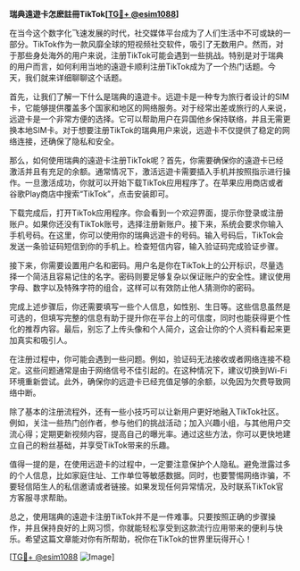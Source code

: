 **瑞典遠遊卡怎麽註冊TikTok[[TG💪+ @esim1088](https://t.me/s/esim1088)]**

在当今这个数字化飞速发展的时代，社交媒体平台成为了人们生活中不可或缺的一部分。TikTok作为一款风靡全球的短视频社交软件，吸引了无数用户。然而，对于那些身处海外的用户来说，注册TikTok可能会遇到一些挑战。特别是对于瑞典的用户而言，如何利用当地的遠遊卡顺利注册TikTok成为了一个热门话题。今天，我们就来详细聊聊这个话题。

首先，让我们了解一下什么是瑞典的遠遊卡。远遊卡是一种专为旅行者设计的SIM卡，它能够提供覆盖多个国家和地区的网络服务。对于经常出差或旅行的人来说，远遊卡是一个非常方便的选择。它可以帮助用户在异国他乡保持联络，并且无需更换本地SIM卡。对于想要注册TikTok的瑞典用户来说，远遊卡不仅提供了稳定的网络连接，还确保了隐私和安全。

那么，如何使用瑞典的遠遊卡注册TikTok呢？首先，你需要确保你的遠遊卡已经激活并且有充足的余额。通常情况下，激活远遊卡需要插入手机并按照指示进行操作。一旦激活成功，你就可以开始下载TikTok应用程序了。在苹果应用商店或者谷歌Play商店中搜索“TikTok”，点击安装即可。

下载完成后，打开TikTok应用程序。你会看到一个欢迎界面，提示你登录或注册账户。如果你还没有TikTok账号，选择注册新账户。接下来，系统会要求你输入手机号码。在这里，你可以使用你的瑞典远遊卡的号码。输入号码后，TikTok会发送一条验证码短信到你的手机上。检查短信内容，输入验证码完成验证步骤。

接下来，你需要设置用户名和密码。用户名是你在TikTok上的公开标识，尽量选择一个简洁且容易记住的名字。密码则要足够复杂以保证账户的安全性。建议使用字母、数字以及特殊字符的组合，这样可以有效防止他人猜测你的密码。

完成上述步骤后，你还需要填写一些个人信息，如性别、生日等。这些信息虽然是可选的，但填写完整的信息有助于提升你在平台上的可信度，同时也能获得更个性化的推荐内容。最后，别忘了上传头像和个人简介，这会让你的个人资料看起来更加真实和吸引人。

在注册过程中，你可能会遇到一些问题。例如，验证码无法接收或者网络连接不稳定。这些问题通常是由于网络信号不佳引起的。在这种情况下，建议切换到Wi-Fi环境重新尝试。此外，确保你的远遊卡已经充值足够的余额，以免因为欠费导致网络中断。

除了基本的注册流程外，还有一些小技巧可以让新用户更好地融入TikTok社区。例如，关注一些热门创作者，参与他们的挑战活动；加入兴趣小组，与其他用户交流心得；定期更新视频内容，提高自己的曝光率。通过这些方法，你可以更快地建立自己的粉丝基础，并享受TikTok带来的乐趣。

值得一提的是，在使用远遊卡的过程中，一定要注意保护个人隐私。避免泄露过多的个人信息，比如家庭住址、工作单位等敏感数据。同时，也要警惕网络诈骗，不要轻信陌生人的私信邀请或者链接。如果发现任何异常情况，及时联系TikTok官方客服寻求帮助。

总之，使用瑞典的遠遊卡注册TikTok并不是一件难事。只要按照正确的步骤操作，并且保持良好的上网习惯，你就能轻松享受到这款流行应用带来的便利与快乐。希望这篇文章能对你有所帮助，祝你在TikTok的世界里玩得开心！

[[TG💪+ @esim1088](https://t.me/s/esim1088) ![Image](https://i.postimg.cc/4NQfJmqS/Snipaste-2025-05-13-00-14-12.png)]